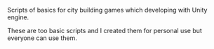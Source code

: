 Scripts of basics for city building games which developing with Unity engine.

These are too basic scripts and I created them for personal use but everyone can use them.
